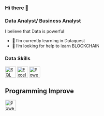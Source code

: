 ### Hi there 👋

<!--
**DaniOchoaA/DaniOchoaA** is a ✨ _special_ ✨ repository because its `README.md` (this file) appears on your GitHub profile.

Here are some ideas to get you started:

- 🔭 I’m currently working on ...
- 🌱 I’m currently learning ...
- 👯 I’m looking to collaborate on ...
- 🤔 I’m looking for help with ...
- 💬 Ask me about ...
- 📫 How to reach me: ...
- 😄 Pronouns: ...
- ⚡ Fun fact: ...
-->
### Data Analyst/ Business  Analyst
I believe that Data is powerful

- 🌱 I’m currently learning in Dataquest
- 🤔 I’m looking for help to learn BLOCKCHAIN 

### Data Skills
<p align="left">
 <a href="https://www.sqlite.org/index.html" target="_blank" rel="noreferrer"><img src="https://cdn-icons-png.flaticon.com/512/2772/2772128.png" width="36" height="36" alt="SQL" /></a>
 <a href="https://www.microsoft.com/en-us/microsoft-365/excel" target="_blank" rel="noreferrer"><img src="https://www.svgrepo.com/show/303193/microsoft-excel-2013-logo.svg" width="36" height="36" alt="Excel" /></a>
 <a href="https://powerbi.microsoft.com/en-us/" target="_blank" rel="noreferrer"><img src="https://raw.githubusercontent.com/microsoft/PowerBI-Icons/b76704a375ae550a08e627ab148945e6eee3d0d6/SVG/Power-BI.svg" width="36" height="36" alt="PowerBi" /></a>
</p>

## Programming Improve
<p align="left">
 <a href="https://powerbi.microsoft.com/en-us/" target="_blank" rel="noreferrer"><img src="https://cdn-icons-png.flaticon.com/512/732/732204.png" width="36" height="36" alt="PowerBi" /></a>
</p>
